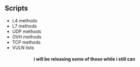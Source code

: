 ## Scripts

* L4 methods
* L7 methods
* UDP methods
* OVH methods
* TCP methods
* VULN lists

<h4 align="center">i will be releasing some of those while i still can</h4>
